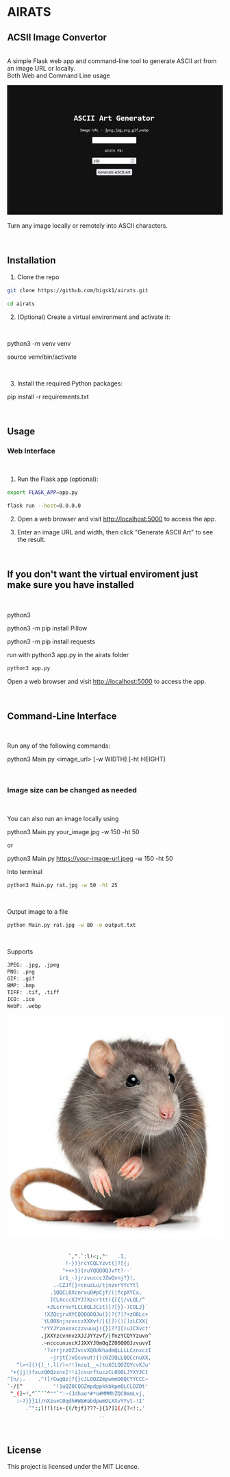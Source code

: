 # AIRATS

## ACSII Image Convertor
</br>
A simple Flask web app and command-line tool to generate ASCII art from an image URL or locally.

</br>
Both Web and Command Line usage

</br>

![web](/web.jpg)



Turn any image locally or remotely into ASCII characters.

</br>


## Installation
1. Clone the repo
```bash
git clone https://github.com/bigsk1/airats.git
```
```bash
cd airats
```

2. (Optional) Create a virtual environment and activate it:

</br>

python3 -m venv venv

source venv/bin/activate

</br>

3. Install the required Python packages:

pip install -r requirements.txt

</br>

## Usage

### Web Interface

</br>

1. Run the Flask app (optional):

```bash
export FLASK_APP=app.py
```
```bash
flask run --host=0.0.0.0
```

2. Open a web browser and visit [http://localhost:5000](http://localhost:5000) to access the app.

3. Enter an image URL and width, then click "Generate ASCII Art" to see the result.

</br>


## If you don't want the virtual enviroment just make sure you have installed 
</br>

python3

python3 -m pip install Pillow

python3 -m pip install requests

run with python3 app.py in the airats folder

```bash
python3 app.py
```
Open a web browser and visit [http://localhost:5000](http://localhost:5000) to access the app.

</br>

## Command-Line Interface

</br>

Run any of the following commands:

python3 Main.py <image_url> [-w WIDTH] [-ht HEIGHT]

</br>

### Image size can be changed as needed

</br>

You can also run an image locally using

python3 Main.py your_image.jpg -w 150 -ht 50

or 

python3 Main.py https://your-image-url.jpeg -w 150 -ht 50

Into terminal

```bash
python3 Main.py rat.jpg -w 50 -ht 25
```
</br>

Output image to a file
```bash
python Main.py rat.jpg -w 80 -o output.txt
```

</br>

Supports 

    JPEG: .jpg, .jpeg
    PNG: .png
    GIF: .gif
    BMP: .bmp
    TIFF: .tif, .tiff
    ICO: .ico
    WebP: .webp

![Rat Image](/rat.jpg)

```bash
                                 
                    `,^.`:l!<;,^'   .I,           
                   !-})}rcYCQLYzvt(]?[{;          
                  "+<+}}{ruYQQQ0QJvft?--`         
                 ir1_-)jrzvucccJZwQvnj?}(,        
               .-CZJf[}rcnuzLu/tjnzvrYYcYtl       
              .1QQCL0XcnrxuO#pCjf/(|fcpXYCx,      
              ]CLXcccXJYJJXzcrttt({[{|/vLQL/^     
             +JLcrrnvYLCL0QLJCzt)]?[}}-)COLJ}`    
            !XZQcjrvXYCQQOO0QJu(}]?{?]?+zO0Lc>    
           `tL00XnjncvcczXXXvf/|{[])()[]zLCXX{    
           "rYYJYznxnvczzvuuuj({}]??][)uJCXvct'   
           ,jXXYzcvnnvzXJJJYYzvf/|fnzYCQYYzuvn^   
           .~ncccunuvcXJJXXYJ0mOqZZ00QO0JzvuvvI   
            '?xrrjrzOZJvcvXQOdkhadmQLLLLCznxczI   
              ~jrjt{)vQcvvut){(c0ZOQLLQQCcnuXX,   
   ^l>+]{){]_!,l[/)<!!]ncu1__<]tuXCLQOZQYcvXJu'   
 "+{jj|)fxuzQ0Qzxnx]!!i]cvurftuczCL0OOLJYXYJCt    
^[n/;.    .^!]rCwqQz|?{}cJLOOZZmpwmmO0QCYYCCC~    
`-/[^          '!1uQZ0CQOZmpdppkkbkpmOLCLOZOt'    
 ^_(]~!,^````^""`":~(Jdhao*#*o#MMMhZQC0mmLvj,     
   :~?}}}1)/nXzuvC0qdh#W8#abdpwmOLXXvYYvt-!I'     
      .^":;l!!l!i+-{(/tjf}???-}{1?]1(/{?<!:,'     
                              ..               
```

</br>

  ## License

This project is licensed under the MIT License.
